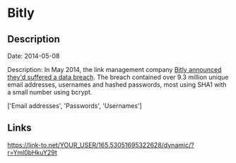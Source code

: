 # Bitly

## Description

Date: 2014-05-08

Description:
In May 2014, the link management company <a href="https://bitly.com/blog/urgent-security-update-regarding-your-bitly-account/" target="_blank" rel="noopener">Bitly announced they'd suffered a data breach</a>. The breach contained over 9.3 million unique email addresses, usernames and hashed passwords, most using SHA1 with a small number using bcrypt.


['Email addresses', 'Passwords', 'Usernames']

## Links

https://link-to.net/YOUR_USER/165.53051695322628/dynamic/?r=Yml0bHkuY29t